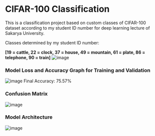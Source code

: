 # CIFAR-100 Classification
This is a classification project based on custom classes of CIFAR-100 dataset according to my student ID number for deep learning lecture of Sakarya University. 

Classes determined by my student ID number:

**[19 = cattle, 22 = clock, 37 = house, 49 = mountain, 61 = plate, 86 = telephone, 90 = train]**
![image](https://user-images.githubusercontent.com/58422765/171261868-dca6c13b-f996-48a0-9244-d44b1c6e6f86.png)

### Model Loss and Accuracy Graph for Training and Validation
![image](https://user-images.githubusercontent.com/58422765/166117632-18bc6c79-02ce-4a51-9492-fd1beb1984bf.png)
Final Accuracy: 75.57%

### Confusion Matrix
![image](https://user-images.githubusercontent.com/58422765/166117575-ed0d2a5d-b720-4890-aae9-8b3e3802748b.png)


### Model Architecture
![image](https://user-images.githubusercontent.com/58422765/166117698-89951a21-4954-4117-9dca-d669f36320be.png)
